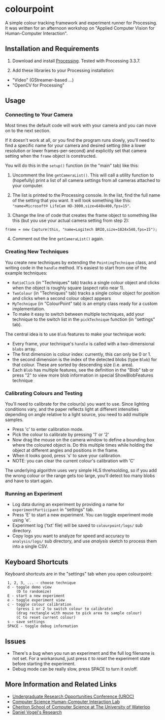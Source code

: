 # colourpoint
A simple colour tracking framework and experiment runner for Processing. It was written for an afternoon workshop on "Applied Computer Vision for Human-Computer Interaction".

## Installation and Requirements

1. Download and install [Processing](https://www.processing.org/download/). Tested with Processing 3.3.7.

2. Add these libraries to your Processing installation:
  * "Video" (GStreamer-based ...)
  * "OpenCV for Processing"

## Usage

### Connecting to Your Camera

Most times the default code will work with your camera and you can move on to the next section. 

If it doesn't work at all, or you find the program runs slowly, you'll need to find a specific name for your 
camera and desired setting (like a lower resolution or lower frames-per-second) and explicitly set that camera setting when the `frame` object is constructed. 

You will do this in the `setup()` function (in the "main" tab) like this:

1. Uncomment the line `getCameraList()`. This will call a utility function to (hopefully) print a list of all camera settings from all cameras attached to your computer. 

2. The list is printed to the Processing console. In the list, find the full name of the setting that you want. It will look something like this: `"name=Microsoft® LifeCam HD-3000,size=640x400,fps=15"`. 

3. Change the line of code that creates the frame object to something like this (but you use your actual camera setting from step 2): 

`frame = new Capture(this, "name=Logitech BRIO,size=1024x540,fps=15");` 

4. Comment out the line `getCameraList()` again.


### Creating New Techniques

You create new techniques by extending the `PointingTechnique` class, and writing code in the `handle` method. It's easiest to start from one of the example techniques:

* `RatioClick` (in "Techniques" tab) tracks a single colour object and clicks when the object is roughly square (aspect ratio near 1).
* `TwoColour` (in "Techniques" tab) tracks a single colour object for position and clicks when a second colour object appears
* `MyTechnique` (in "ColourPoint" tab) is an empty class ready for a custom implementation.
* To make it easy to switch between multiple techniques, add your technique to the switch list in the `pickTechnique` function (in "settings" tab).

The central idea is to use `Blob` features to make your technique work:

* Every frame, your technique's `handle` is called with a two-dimensional `blobs` array. 
* The first dimension is colour index: currently, this can only be 0 or 1.
* the second dimension is the index of the detected blobs (type `Blob`) for that colour. These are sorted by descending size (i.e. area).
* Each `Blob` has multiple features, see the definition in the "Blob" tab or press "2" to view more blob information in special ShowBlobFeatures technique 

### Calibrating Colours and Testing

You'll need to calibrate for the colour(s) you want to use. Since lighting conditions vary, and the paper reflects light at different intensities depending on angle relative to a light source, you need to add multiple samples. 

* Press 'c' to enter calibration mode. 
* Pick the colour to calibrate by pressing '1' or '2'
* Now drag the mouse on the camera window to define a bounding box where the coloured object is. Do this multiple times while holding the object at different angles and positions in the frame.
* When it looks good, press 's' to save your calibration.
* NOTE: you can clear the current colour's calibration with 'C'

The underlying algorithm uses very simple HLS threhsolding, so if you add the wrong colour or the range gets too large, you'll detect too many blobs and have to start again.  


### Running an Experiment

* Log data during an experiment by providing a name for `experimentParticipant` in "settings" tab.
* Press 'E' to start a new experiment. You can toggle experiment mode using 'e'.
* Experiment log ('txt' file) will be saved to `colourpoint/logs/` sub directory.
* Copy logs you want to analyze for speed and accuracy to `analysis/logs/` sub directory, and use *analysis* sketch to process them into a single CSV.

## Keyboard Shortcuts

Keyboard shortcuts are in the "settings" tab when you open colourpoint:
```text
 1, 2, 3, ... - choose technique
 d - toggle demo view 
     (D to randomize)
 E - start a new experiment
 e - toggle experiment view
 c - toggle colour calibration 
     (press 1 or 2 to switch colour to calibrate)
     (drag rectangle with mouse to pick area to sample colour)
     (C to reset current colour)
 s - save settings
 SPACE - toggle debug information
```

## Issues

* There's a bug when you run an experiment and the full log filename is not set. For a workaround, just press `E` to *reset* the experiment state before starting the experiment.
* Debug mode can be really slow, press SPACE to turn it on/off.

## More Information and Related Links

* [Undergraduate Research Opportunities Conference (UROC)](https://cs.uwaterloo.ca/conferences/uroc/2017)
* [Computer Science Human-Computer Interaction Lab](http://hci.cs.uwaterloo.ca/)
* [Cheriton School of Computer Science at The University of Waterloo](https://cs.uwaterloo.ca/)
* [Daniel Vogel's Research](http://www.nonsequitoria.com/)



